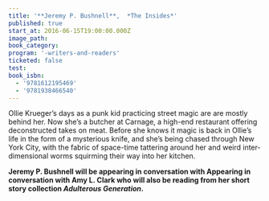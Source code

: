 ```yaml
---
title: '**Jeremy P. Bushnell**,  *The Insides*'
published: true
start_at: 2016-06-15T19:00:00.000Z
image_path:
book_category:
program: '-writers-and-readers'
ticketed: false
test:
book_isbn:
  - '9781612195469'
  - '9781938466540'
---
```



Ollie Krueger’s days as a punk kid practicing street magic are are mostly behind her. Now she’s a butcher at Carnage, a high-end restaurant offering deconstructed takes on meat. Before she knows it magic is back in Ollie’s life in the form of a mysterious knife, and she’s being chased through New York City, with the fabric of space-time tattering around her and weird inter-dimensional worms squirming their way into her kitchen.

**Jeremy P. Bushnell will be appearing in conversation with Appearing in conversation with Amy L. Clark who will also be reading from her short story collection *Adulterous Generation*. &nbsp;&nbsp;**